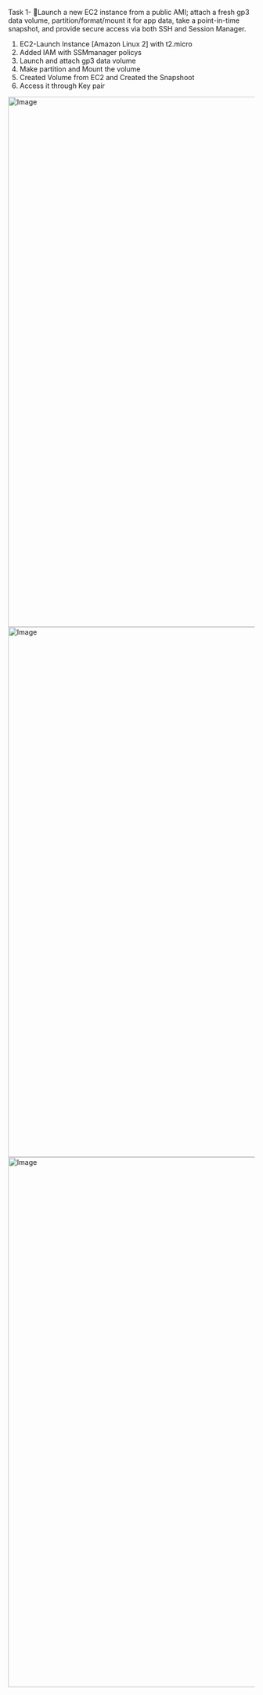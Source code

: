 Task 1-
📝Launch a new EC2 instance from a public AMI; attach a fresh gp3 data volume, 
partition/format/mount it for app data, take a point-in-time snapshot, and provide secure 
access via both SSH and Session Manager. 

1. EC2-Launch Instance [Amazon Linux 2] with t2.micro
2. Added IAM with SSMmanager policys
3. Launch and attach gp3 data volume
4. Make partition and Mount the volume
5. Created Volume from EC2 and Created the Snapshoot
6. Access it through Key pair
   
<img width="1920" height="1080" alt="Image" src="https://github.com/user-attachments/assets/33f84aab-9dfd-4f43-a2bf-cae4bb625e87" />

<img width="1920" height="1080" alt="Image" src="https://github.com/user-attachments/assets/a2ad03bf-918a-4cfc-8f28-07b0d3d55988" />

<img width="1920" height="1080" alt="Image" src="https://github.com/user-attachments/assets/8cd3c28f-4ec4-44c1-a666-de34eac2218f" />
